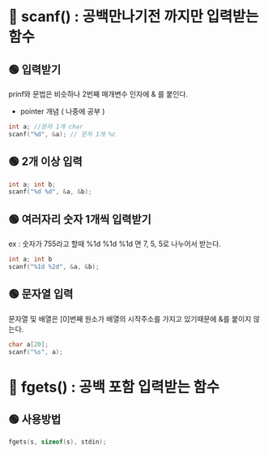 # 🍳 scanf() : 공백만나기전 까지만 입력받는 함수

## 🟢 입력받기

prinf와 문법은 비슷하나 2번째 매개변수 인자에 & 를 붙인다.

- pointer 개념 ( 나중에 공부 )

```c
int a; //문자 1개 char
scanf("%d", &a); // 문자 1개 %c
```

## 🟢 2개 이상 입력

```c
int a; int b;
scanf("%d %d", &a, &b);
```

## 🟢 여러자리 숫자 1개씩 입력받기

ex : 숫자가 755라고 할때
%1d %1d %1d 면 7, 5, 5로 나누어서 받는다.

```c
int a; int b
scanf("%1d %2d", &a, &b);
```

## 🟢 문자열 입력

문자열 및 배열은 [0]번째 원소가 배열의 시작주소를 가지고 있기때문에 &를 붙이지 않는다.

```c
char a[20];
scanf("%s", a);
```

# 🍳 fgets() : 공백 포함 입력받는 함수

## 🟢 사용방법

```c
fgets(s, sizeof(s), stdin);
```
